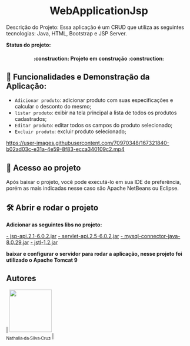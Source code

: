 <h1 align="center"> WebApplicationJsp </h1>

Descrição do Projeto:
Essa aplicação é um CRUD que utiliza as seguintes tecnologias: Java, HTML, Bootstrap e JSP Server.

**Status do projeto:**
<h4 align="center"> 
    :construction:  Projeto em construção  :construction:
</h4>

## :hammer: Funcionalidades e Demonstração da Aplicação:

- `Adicionar produto`: adicionar produto com suas especificações e calcular o desconto do mesmo;
- `listar produto`: exibir na tela principal a lista de todos os produtos cadastrados;
- `Editar produto`: editar todos os campos do produto selecionado;
- `Excluir produto`: excluir produto selecionado;

https://user-images.githubusercontent.com/70970348/167321840-b02ad03c-e31a-4e59-8f83-ecca340109c2.mp4

## 📁 Acesso ao projeto

Após baixar o projeto, você pode executá-lo em sua IDE de preferência, porém as mais indicadas nesse caso são Apache NetBeans ou Eclipse.

## 🛠️ Abrir e rodar o projeto

**Adicionar as seguintes libs no projeto:**

[- jsp-api.2.1-6.0.2.jar](https://jar-download.com/?search_box=jsp%20api%20jar)
[- servlet-api.2.5-6.0.2.jar](https://jar-download.com/?search_box=servlet-api-2.5-6.0.2)
[- mysql-connector-java-8.0.29.jar](https://dev.mysql.com/downloads/connector/j/)
[- jstl-1.2.jar](https://jar-download.com/?search_box=jstl-1.2)

**baixar e configurar o servidor para rodar a aplicação, nesse projeto foi utilizado o Apache Tomcat 9**



## Autores

| [<img src="https://user-images.githubusercontent.com/70970348/167323683-3da377b2-b952-4397-9af6-61bf56420376.jpg" width=115><br><sub>Nathalia da Silva Cruz</sub>](https://github.com/NathCruz) |





